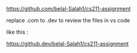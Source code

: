 https://github.com/belal-Salah1/cs211-assignment

replace .com to .dev to review the files in vs code 

like this :

https://github.dev/belal-Salah1/cs211-assignment
